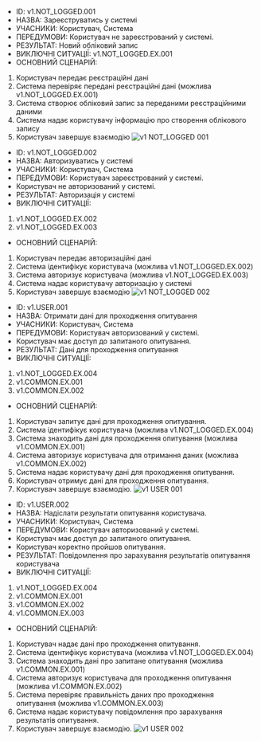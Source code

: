 - ID:	v1.NOT_LOGGED.001 
- НАЗВА:	Зареєструватись у системі
- УЧАСНИКИ:	Користувач, Система
- ПЕРЕДУМОВИ:	Користувач не зареєстрований у системі.
- РЕЗУЛЬТАТ:	Новий обліковий запис
- ВИКЛЮЧНІ СИТУАЦІЇ:	v1.NOT_LOGGED.EX.001
- ОСНОВНИЙ СЦЕНАРІЙ:	
1. Користувач передає реєстраційні дані
2. Система перевіряє передані реєстраційні дані (можлива v1.NOT_LOGGED.EX.001)
3. Система створює обліковий запис за переданими реєстраційними даними
4. Система надає користувачу інформацію про створення облікового запису
5. Користувач завершує взаємодію
![v1 NOT_LOGGED 001](https://user-images.githubusercontent.com/70840330/140057594-fa47ccf6-6ae2-4a05-898a-c953cd0f2f83.png)

- ID:	v1.NOT_LOGGED.002
- НАЗВА:	Авторизуватись у системі
- УЧАСНИКИ:	Користувач, Система
- ПЕРЕДУМОВИ:	Користувач зареєстрований у системі.
- Користувач не авторизований у системі.
- РЕЗУЛЬТАТ:	Авторизація у системі
- ВИКЛЮЧНІ СИТУАЦІЇ:	
1. v1.NOT_LOGGED.EX.002
2. v1.NOT_LOGGED.EX.003
- ОСНОВНИЙ СЦЕНАРІЙ:	
1. Користувач передає авторизаційні дані
2. Система ідентифікує користувача (можлива v1.NOT_LOGGED.EX.002)
3. Система авторизує користувача (можлива v1.NOT_LOGGED.EX.003)
4. Система надає користувачу авторизацію у системі
5. Користувач завершує взаємодію
![v1 NOT_LOGGED 002](https://user-images.githubusercontent.com/70840330/140059116-69e53d2c-2cd8-468a-b885-476d7160a08d.png)

- ID:	v1.USER.001
- НАЗВА:	Отримати дані для проходження опитування
- УЧАСНИКИ:	Користувач, Система
- ПЕРЕДУМОВИ:	Користувач авторизований у системі.
- Користувач має доступ до запитаного опитування.
- РЕЗУЛЬТАТ:	Дані для проходження опитування
- ВИКЛЮЧНІ СИТУАЦІЇ:	
1. v1.NOT_LOGGED.EX.004
2. v1.COMMON.EX.001
3. v1.COMMON.EX.002
- ОСНОВНИЙ СЦЕНАРІЙ:	
1. Користувач запитує дані для проходження опитування.
2. Система ідентифікує користувача (можлива v1.NOT_LOGGED.EX.004)
3. Система знаходить дані для проходження опитування (можлива v1.COMMON.EX.001)
4. Система авторизує користувача для отримання даних (можлива v1.COMMON.EX.002)
5. Система надає користувачу дані для проходження опитування.
6. Користувач отримує дані для проходження опитування.
7. Користувач завершує взаємодію.
![v1 USER 001](https://user-images.githubusercontent.com/70840330/140060442-ae4a1cea-9143-4977-ae57-7df9e4a8af7c.png)

- ID:	v1.USER.002
- НАЗВА:	Надіслати результати опитування користувача.
- УЧАСНИКИ:	Користувач, Система
- ПЕРЕДУМОВИ:	Користувач авторизований у системі.
- Користувач має доступ до запитаного опитування.
- Користувач коректно пройшов опитування.
- РЕЗУЛЬТАТ:	Повідомлення про зарахування результатів опитування користувача
- ВИКЛЮЧНІ СИТУАЦІЇ:	
1. v1.NOT_LOGGED.EX.004
2. v1.COMMON.EX.001
3. v1.COMMON.EX.002
4. v1.COMMON.EX.003
- ОСНОВНИЙ СЦЕНАРІЙ:	
1. Користувач надає дані про проходження опитування.
2. Система ідентифікує користувача (можлива v1.NOT_LOGGED.EX.004)
3. Система знаходить дані про запитане опитування (можлива v1.COMMON.EX.001)
4. Система авторизує користувача для проходження опитування (можлива v1.COMMON.EX.002)
5. Система перевіряє правильність даних про проходження опитування (можлива v1.COMMON.EX.003)
6. Система надає користувачу повідомлення про зарахування результатів опитування.
7. Користувач завершує взаємодію.
![v1 USER 002](https://user-images.githubusercontent.com/70840330/140061285-a0708626-2d34-49c9-b905-18effb70e6aa.png)
